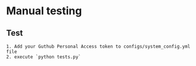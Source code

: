 # Manual testing

## Test 
    1. Add your Guthub Personal Access token to configs/system_config.yml file
    2. execute `python tests.py` 
 
